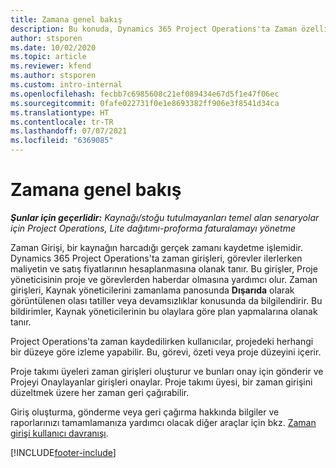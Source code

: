 ```yaml
---
title: Zamana genel bakış
description: Bu konuda, Dynamics 365 Project Operations'ta Zaman özelliği hakkında bilgiler sağlanmaktadır.
author: stsporen
ms.date: 10/02/2020
ms.topic: article
ms.reviewer: kfend
ms.author: stsporen
ms.custom: intro-internal
ms.openlocfilehash: fecbb7c6985608c21ef089434e67d5f1e47f06ec
ms.sourcegitcommit: 0fafe022731f0e1e8693382ff906e3f8541d34ca
ms.translationtype: HT
ms.contentlocale: tr-TR
ms.lasthandoff: 07/07/2021
ms.locfileid: "6369085"
---
```

# <a name="time-overview"></a>Zamana genel bakış

_**Şunlar için geçerlidir:** Kaynağı/stoğu tutulmayanları temel alan senaryolar için Project Operations, Lite dağıtımı-proforma faturalamayı yönetme_

Zaman Girişi, bir kaynağın harcadığı gerçek zamanı kaydetme işlemidir. Dynamics 365 Project Operations'ta zaman girişleri, görevler ilerlerken maliyetin ve satış fiyatlarının hesaplanmasına olanak tanır. Bu girişler, Proje yöneticisinin proje ve görevlerden haberdar olmasına yardımcı olur. Zaman girişleri, Kaynak yöneticilerini zamanlama panosunda **Dışarıda** olarak görüntülenen olası tatiller veya devamsızlıklar konusunda da bilgilendirir. Bu bildirimler, Kaynak yöneticilerinin bu olaylara göre plan yapmalarına olanak tanır.

Project Operations'ta zaman kaydedilirken kullanıcılar, projedeki herhangi bir düzeye göre izleme yapabilir. Bu, görevi, özeti veya proje düzeyini içerir.

Proje takımı üyeleri zaman girişleri oluşturur ve bunları onay için gönderir ve Projeyi Onaylayanlar girişleri onaylar. Proje takımı üyesi, bir zaman girişini düzeltmek üzere her zaman geri çağırabilir.

Giriş oluşturma, gönderme veya geri çağırma hakkında bilgiler ve raporlarınızı tamamlamanıza yardımcı olacak diğer araçlar için bkz. [Zaman girişi kullanıcı davranışı](ui-behavior-time.md).



[!INCLUDE[footer-include](../includes/footer-banner.md)]